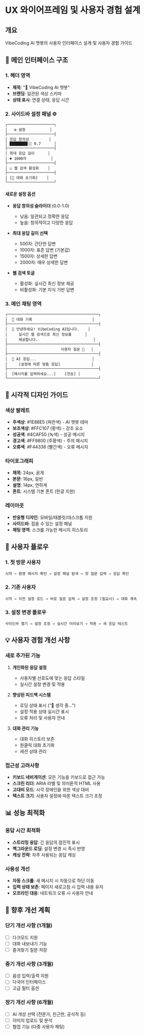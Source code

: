 # UX 와이어프레임 및 사용자 경험 설계

## 개요
VibeCoding AI 챗봇의 사용자 인터페이스 설계 및 사용자 경험 가이드

## 📱 메인 인터페이스 구조

### 1. 헤더 영역
- **제목**: "🤖 VibeCoding AI 챗봇"
- **브랜딩**: 일관된 색상 스키마
- **상태 표시**: 연결 상태, 응답 시간

### 2. 사이드바 설정 패널 ⚙️
```
┌─────────────────────┐
│   ⚙️ 설정           │
├─────────────────────┤
│ 응답 창의성         │
│ ████████░░ 0.7      │
├─────────────────────┤
│ 최대 응답 길이      │
│ ▼ 1000자           │
├─────────────────────┤
│ ☑ 웹 검색 활성화    │
├─────────────────────┤
│ [🔄 대화 초기화]    │
└─────────────────────┘
```

#### 새로운 설정 옵션
- **응답 창의성 슬라이더** (0.0-1.0)
  - 낮음: 일관되고 정확한 응답
  - 높음: 창의적이고 다양한 응답
  
- **최대 응답 길이 선택**
  - 500자: 간단한 답변
  - 1000자: 표준 답변 (기본값)
  - 1500자: 상세한 답변
  - 2000자: 매우 상세한 답변

- **웹 검색 토글**
  - 활성화: 실시간 최신 정보 제공
  - 비활성화: 기본 지식 기반 답변

### 3. 메인 채팅 영역
```
┌─────────────────────────────────────────┐
│  💬 대화 기록                           │
├─────────────────────────────────────────┤
│  🤖 안녕하세요! VibeCoding AI입니다.    │
│     실시간 웹 검색으로 최신 정보를      │
│     제공합니다.                         │
├─────────────────────────────────────────┤
│                        사용자 질문 👤   │
├─────────────────────────────────────────┤
│  🤖 AI 응답...                         │
│     [설정에 따른 맞춤 응답]              │
├─────────────────────────────────────────┤
│  [메시지를 입력하세요...]    [전송] │
└─────────────────────────────────────────┘
```

## 🎨 시각적 디자인 가이드

### 색상 팔레트
- **주색상**: #1E88E5 (파란색) - AI 챗봇 테마
- **보조색상**: #FFC107 (황색) - 강조 요소
- **성공색**: #4CAF50 (녹색) - 성공 메시지
- **경고색**: #FF9800 (주황색) - 주의 메시지
- **오류색**: #F44336 (빨간색) - 오류 메시지

### 타이포그래피
- **제목**: 24px, 굵게
- **본문**: 16px, 일반
- **설명**: 14px, 연하게
- **폰트**: 시스템 기본 폰트 (한글 지원)

### 레이아웃
- **반응형 디자인**: 모바일/태블릿/데스크톱 지원
- **사이드바**: 접을 수 있는 설정 패널
- **채팅 영역**: 스크롤 가능한 메시지 히스토리

## 🔄 사용자 플로우

### 1. 첫 방문 사용자
```
시작 → 환영 메시지 확인 → 설정 패널 탐색 → 첫 질문 입력 → 응답 확인
```

### 2. 기존 사용자
```
시작 → 이전 설정 로드 → 바로 질문 입력 → 설정 조정 (필요시) → 대화 계속
```

### 3. 설정 변경 플로우
```
사이드바 열기 → 설정 조정 → 실시간 미리보기 → 적용 → 새 응답 테스트
```

## 💡 사용자 경험 개선 사항

### 새로 추가된 기능
1. **개인화된 응답 설정**
   - 사용자별 선호도에 맞는 응답 스타일
   - 실시간 설정 변경 및 적용

2. **향상된 피드백 시스템**
   - 로딩 상태 표시 ("🤔 생각 중...")
   - 설정 적용 상태 실시간 표시
   - 오류 처리 및 사용자 안내

3. **대화 관리 기능**
   - 대화 히스토리 보존
   - 원클릭 대화 초기화
   - 세션 상태 관리

### 접근성 고려사항
- **키보드 네비게이션**: 모든 기능을 키보드로 접근 가능
- **스크린 리더**: ARIA 라벨 및 의미론적 HTML 사용
- **고대비 모드**: 시각 장애인을 위한 색상 대비
- **텍스트 크기**: 사용자 설정에 따른 텍스트 크기 조정

## 📊 성능 최적화

### 응답 시간 최적화
- **스트리밍 응답**: 긴 응답의 점진적 표시
- **백그라운드 로딩**: 설정 변경 시 즉시 반영
- **캐싱 전략**: 자주 사용되는 응답 캐싱

### 사용성 개선
- **자동 스크롤**: 새 메시지 시 자동으로 하단 이동
- **입력 상태 보존**: 페이지 새로고침 시 입력 내용 유지
- **오프라인 대응**: 네트워크 오류 시 사용자 안내

## 🔮 향후 개선 계획

### 단기 개선 사항 (1개월)
- [ ] 다크모드 지원
- [ ] 대화 내보내기 기능
- [ ] 즐겨찾기 질문 저장

### 중기 개선 사항 (3개월)
- [ ] 음성 입력/출력 지원
- [ ] 다국어 인터페이스
- [ ] 고급 필터 옵션

### 장기 개선 사항 (6개월)
- [ ] AI 개성 선택 (전문가, 친근한, 공식적 등)
- [ ] 이미지 업로드 및 분석
- [ ] 협업 기능 (다중 사용자 채팅)
